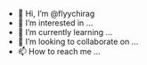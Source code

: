 - 👋 Hi, I’m @flyychirag
- 👀 I’m interested in ...
- 🌱 I’m currently learning ...
- 💞️ I’m looking to collaborate on ...
- 📫 How to reach me ...

<!---
flyychirag/flyychirag is a ✨ special ✨ repository because its `README.md` (this file) appears on your GitHub profile.
You can click the Preview link to take a look at your changes.
--->
